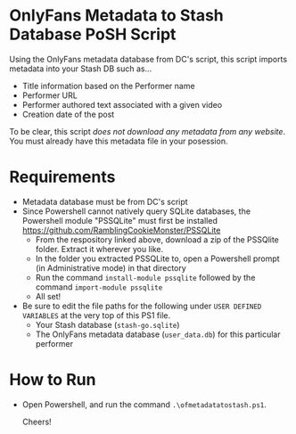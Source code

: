# OnlyFans Metadata to Stash Database PoSH Script
Using the OnlyFans metadata database from DC's script, this script imports metadata into your Stash DB such as...
- Title information based on the Performer name
- Performer URL
- Performer authored text associated with a given video
- Creation date of the post

To be clear, this script _does not download any metadata from any website_. 
You must already have this metadata file in your posession.

# Requirements
  - Metadata database must be from DC's script
  - Since Powershell cannot natively query SQLite databases, the Powershell module "PSSQLite" must first be installed https://github.com/RamblingCookieMonster/PSSQLite
    * From the respository linked above, download a zip of the PSSQlite folder. Extract it wherever you like.
    * In the folder you extracted PSSQLite to, open a Powershell prompt (in Administrative mode) in that directory
    * Run the command `install-module pssqlite` followed by the command `import-module pssqlite`
    * All set!
  - Be sure to edit the file paths for the following under `USER DEFINED VARIABLES` at the very top of this PS1 file.
    - Your Stash database (`stash-go.sqlite`)
    - The OnlyFans metadata database (`user_data.db`) for this particular performer   

# How to Run
- Open Powershell, and run the command `.\ofmetadatatostash.ps1`.
    
    Cheers!
